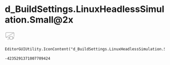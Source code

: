 # d_BuildSettings.LinuxHeadlessSimulation.Small@2x
![](/img/d_BuildSettings.LinuxHeadlessSimulation.Small@2x.png)

``` CSharp
EditorGUIUtility.IconContent("d_BuildSettings.LinuxHeadlessSimulation.Small@2x")
```
```
-4235291371007709424
```
